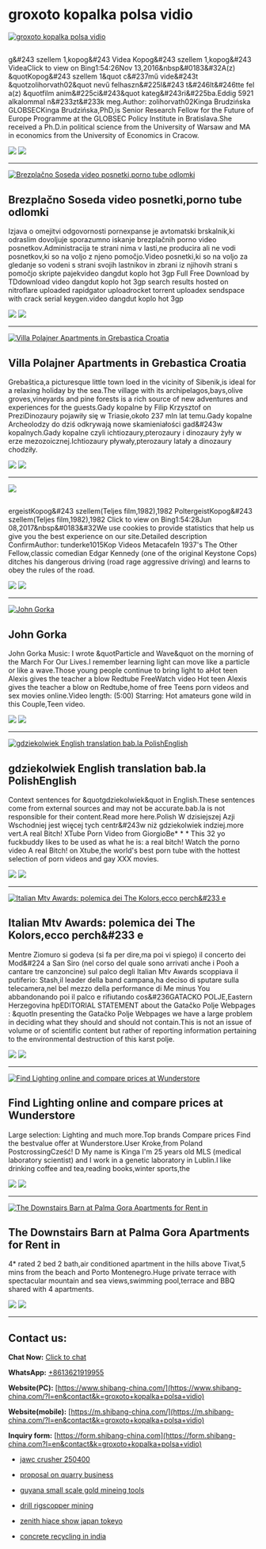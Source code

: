 # groxoto kopalka polsa vidio

<a href="https://swt.shibang-china.com/?l=en&img&k=groxoto+kopalka+polsa+vidio" target="_blank">![groxoto kopalka polsa vidio](http://static.shibang-china.com/all-800x300/44.jpg)</a>

## 
g&#243 szellem 1,kopog&#243 Videa 			 					 							 			 Kopog&#243 szellem 1,kopog&#243 VideaClick to view on Bing1:54:26Nov 13,2016&nbsp&#0183&#32A(z) &quotKopog&#243 szellem 1&quot c&#237mű vide&#243t &quotzolihorvath02&quot nevű felhaszn&#225l&#243 t&#246lt&#246tte fel a(z) &quotfilm anim&#225ci&#243&quot kateg&#243ri&#225ba.Eddig 5921 alkalommal n&#233zt&#233k meg.Author: zolihorvath02Kinga Brudzińska GLOBSECKinga Brudzińska,PhD,is Senior Research Fellow for the Future of Europe Programme at the GLOBSEC Policy Institute in Bratislava.She received a Ph.D.in political science from the University of Warsaw and MA in economics from the University of Economics in Cracow.


<a href="https://whatsapp.shibangsoft.com/WhatsApp.php" target="_blank" title="WhatsApp">![](http://static.shibang-china.com/icon/whatsapp.png)</a> <a href="https://swt.shibang-china.com/?l=en&icon&k=groxoto+kopalka+polsa+vidio" target="_blank">![](http://static.shibang-china.com/icon/chat-en.png)</a>

---

<a href="https://swt.shibang-china.com/?l=en&img&k=groxoto+kopalka+polsa+vidio" target="_blank">![Brezplačno Soseda video posnetki,porno tube odlomki](http://static.shibang-china.com/all-800x300/512.jpg)</a>

## Brezplačno Soseda video posnetki,porno tube odlomki
Izjava o omejitvi odgovornosti pornexpanse je avtomatski brskalnik,ki odraslim dovoljuje sporazumno iskanje brezplačnih porno video posnetkov.Administracija te strani nima v lasti,ne producira ali ne vodi posnetkov,ki so na voljo z njeno pomočjo.Video posnetki,ki so na voljo za gledanje so vodeni s strani svojih lastnikov in zbrani iz njihovih strani s pomočjo skripte pajekvideo dangdut koplo hot 3gp Full Free Download by TDdownload video dangdut koplo hot 3gp search results hosted on nitroflare uploaded rapidgator uploadrocket torrent uploadex sendspace with crack serial keygen.video dangdut koplo hot 3gp


<a href="https://whatsapp.shibangsoft.com/WhatsApp.php" target="_blank" title="WhatsApp">![](http://static.shibang-china.com/icon/whatsapp.png)</a> <a href="https://swt.shibang-china.com/?l=en&icon&k=groxoto+kopalka+polsa+vidio" target="_blank">![](http://static.shibang-china.com/icon/chat-en.png)</a>

---

<a href="https://swt.shibang-china.com/?l=en&img&k=groxoto+kopalka+polsa+vidio" target="_blank">![Villa Polajner Apartments in Grebastica Croatia](http://static.shibang-china.com/all-800x300/415.jpg)</a>

## Villa Polajner Apartments in Grebastica Croatia
Grebaštica,a picturesque little town loed in the vicinity of Sibenik,is ideal for a relaxing holiday by the sea.The village with its archipelagos,bays,olive groves,vineyards and pine forests is a rich source of new adventures and experiences for the guests.Gady kopalne by Filip Krzysztof on PreziDinozaury pojawiły się w Triasie,około 237 mln lat temu.Gady kopalne Archeolodzy do dziś odkrywają nowe skamieniałości gad&#243w kopalnych.Gady kopalne czyli ichtiozaury,pterozaury i dinozaury żyły w erze mezozoicznej.Ichtiozaury pływały,pterozaury latały a dinozaury chodziły.


<a href="https://whatsapp.shibangsoft.com/WhatsApp.php" target="_blank" title="WhatsApp">![](http://static.shibang-china.com/icon/whatsapp.png)</a> <a href="https://swt.shibang-china.com/?l=en&icon&k=groxoto+kopalka+polsa+vidio" target="_blank">![](http://static.shibang-china.com/icon/chat-en.png)</a>

---

<a href="https://swt.shibang-china.com/?l=en&img&k=groxoto+kopalka+polsa+vidio" target="_blank">![](http://static.shibang-china.com/all-800x300/966.jpg)</a>

## 
ergeistKopog&#243 szellem(Teljes film,1982),1982 			 					 							 			 PoltergeistKopog&#243 szellem(Teljes film,1982),1982 Click to view on Bing1:54:28Jun 08,2017&nbsp&#0183&#32We use cookies to provide statistics that help us give you the best experience on our site.Detailed description ConfirmAuthor: tunderke1015Kop Videos MetacafeIn 1937's The Other Fellow,classic comedian Edgar Kennedy (one of the original Keystone Cops) ditches his dangerous driving (road rage aggressive driving) and learns to obey the rules of the road.


<a href="https://whatsapp.shibangsoft.com/WhatsApp.php" target="_blank" title="WhatsApp">![](http://static.shibang-china.com/icon/whatsapp.png)</a> <a href="https://swt.shibang-china.com/?l=en&icon&k=groxoto+kopalka+polsa+vidio" target="_blank">![](http://static.shibang-china.com/icon/chat-en.png)</a>

---

<a href="https://swt.shibang-china.com/?l=en&img&k=groxoto+kopalka+polsa+vidio" target="_blank">![John Gorka](http://static.shibang-china.com/all-800x300/1213.jpg)</a>

## John Gorka
John Gorka Music: I wrote &quotParticle and Wave&quot on the morning of the March For Our Lives.I remember learning light can move like a particle or like a wave.Those young people continue to bring light to aHot teen Alexis gives the teacher a blow Redtube FreeWatch video Hot teen Alexis gives the teacher a blow on Redtube,home of free Teens porn videos and sex movies online.Video length: (5:00) Starring: Hot amateurs gone wild in this Couple,Teen video.


<a href="https://whatsapp.shibangsoft.com/WhatsApp.php" target="_blank" title="WhatsApp">![](http://static.shibang-china.com/icon/whatsapp.png)</a> <a href="https://swt.shibang-china.com/?l=en&icon&k=groxoto+kopalka+polsa+vidio" target="_blank">![](http://static.shibang-china.com/icon/chat-en.png)</a>

---

<a href="https://swt.shibang-china.com/?l=en&img&k=groxoto+kopalka+polsa+vidio" target="_blank">![gdziekolwiek English translation bab.la PolishEnglish](http://static.shibang-china.com/all-800x300/404.jpg)</a>

## gdziekolwiek English translation bab.la PolishEnglish
Context sentences for &quotgdziekolwiek&quot in English.These sentences come from external sources and may not be accurate.bab.la is not responsible for their content.Read more here.Polish W dzisiejszej Azji Wschodniej jest więcej tych centr&#243w niż gdziekolwiek indziej.more vert.A real Bitch! XTube Porn Video from GiorgioBe* * * This 32 yo fuckbuddy likes to be used as what he is: a real bitch! Watch the porno video A real Bitch! on Xtube,the world's best porn tube with the hottest selection of porn videos and gay XXX movies.


<a href="https://whatsapp.shibangsoft.com/WhatsApp.php" target="_blank" title="WhatsApp">![](http://static.shibang-china.com/icon/whatsapp.png)</a> <a href="https://swt.shibang-china.com/?l=en&icon&k=groxoto+kopalka+polsa+vidio" target="_blank">![](http://static.shibang-china.com/icon/chat-en.png)</a>

---

<a href="https://swt.shibang-china.com/?l=en&img&k=groxoto+kopalka+polsa+vidio" target="_blank">![Italian Mtv Awards: polemica dei The Kolors,ecco perch&#233 e](http://static.shibang-china.com/all-800x300/1220.jpg)</a>

## Italian Mtv Awards: polemica dei The Kolors,ecco perch&#233 e
Mentre Ziomuro si godeva (si fa per dire,ma poi vi spiego) il concerto dei Mod&#224 a San Siro (nel corso del quale sono arrivati anche i Pooh a cantare tre canzoncine) sul palco degli Italian Mtv Awards scoppiava il putiferio: Stash,il leader della band campana,ha deciso di sputare sulla telecamera,nel bel mezzo della performance di Me minus You abbandonando poi il palco e rifiutando cos&#236GATACKO POLJE,Eastern Herzegovina hpEDITORIAL STATEMENT about the Gatačko Polje Webpages : &quotIn presenting the Gatačko Polje Webpages we have a large problem in deciding what they should and should not contain.This is not an issue of volume or of scientific content but rather of reporting information pertaining to the environmental destruction of this karst polje.


<a href="https://whatsapp.shibangsoft.com/WhatsApp.php" target="_blank" title="WhatsApp">![](http://static.shibang-china.com/icon/whatsapp.png)</a> <a href="https://swt.shibang-china.com/?l=en&icon&k=groxoto+kopalka+polsa+vidio" target="_blank">![](http://static.shibang-china.com/icon/chat-en.png)</a>

---

<a href="https://swt.shibang-china.com/?l=en&img&k=groxoto+kopalka+polsa+vidio" target="_blank">![Find Lighting online and compare prices at Wunderstore](http://static.shibang-china.com/all-800x300/497.jpg)</a>

## Find Lighting online and compare prices at Wunderstore
Large selection: Lighting and much more.Top brands Compare prices Find the bestvalue offer at Wunderstore.User Kroke,from Poland PostcrossingCześć! D My name is Kinga I'm 25 years old MLS (medical laboratory scientist) and I work in a genetic laboratory in Lublin.I like drinking coffee and tea,reading books,winter sports,the


<a href="https://whatsapp.shibangsoft.com/WhatsApp.php" target="_blank" title="WhatsApp">![](http://static.shibang-china.com/icon/whatsapp.png)</a> <a href="https://swt.shibang-china.com/?l=en&icon&k=groxoto+kopalka+polsa+vidio" target="_blank">![](http://static.shibang-china.com/icon/chat-en.png)</a>

---

<a href="https://swt.shibang-china.com/?l=en&img&k=groxoto+kopalka+polsa+vidio" target="_blank">![The Downstairs Barn at Palma Gora Apartments for Rent in](http://static.shibang-china.com/all-800x300/388.jpg)</a>

## The Downstairs Barn at Palma Gora Apartments for Rent in
4* rated 2 bed 2 bath,air conditioned apartment in the hills above Tivat,5 mins from the beach and Porto Montenegro.Huge private terrace with spectacular mountain and sea views,swimming pool,terrace and BBQ shared with 4 apartments.

<a href="https://whatsapp.shibangsoft.com/WhatsApp.php" target="_blank" title="WhatsApp">![](http://static.shibang-china.com/icon/whatsapp.png)</a> <a href="https://swt.shibang-china.com/?l=en&icon&k=groxoto+kopalka+polsa+vidio" target="_blank">![](http://static.shibang-china.com/icon/chat-en.png)</a>

---
## Contact us:

**Chat Now:** [Click to chat](https://swt.shibang-china.com?l=en&contact&k=groxoto+kopalka+polsa+vidio)

**WhatsApp:**  [+8613621919955](https://whatsapp.shibangsoft.com/WhatsApp.php)

**Website(PC):** [https://www.shibang-china.com/](https://www.shibang-china.com/?l=en&contact&k=groxoto+kopalka+polsa+vidio)

**Website(mobile):** [https://m.shibang-china.com/](https://m.shibang-china.com/?l=en&contact&k=groxoto+kopalka+polsa+vidio)

**Inquiry form:** [https://form.shibang-china.com](https://form.shibang-china.com?l=en&contact&k=groxoto+kopalka+polsa+vidio)

* [jawc crusher 250400](../123/jawc%20crusher%20250400.md)

* [proposal on quarry business](../114/proposal%20on%20quarry%20business.md)

* [guyana small scale gold mineing tools](../121/guyana%20small%20scale%20gold%20mineing%20tools.md)

* [drill rigscopper mining](../121/drill%20rigscopper%20mining.md)

* [zenith hiace show japan tokeyo](../122/zenith%20hiace%20show%20japan%20tokeyo.md)

* [concrete recycling in india](../117/concrete%20recycling%20in%20india.md)